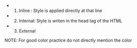- 1) Inline : 
    Style is applied directly at that line


- 2) Internal:
    Style is writen in the head tag of the HTML
- 3) External 

NOTE: For good color practice do not directly mention the color